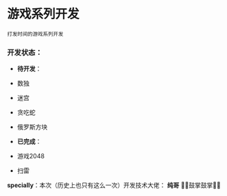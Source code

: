 # 游戏系列开发
` 打发时间的游戏系列开发 `
### 开发状态：
* **待开发**：
* 数独
* 迷宫
* 贪吃蛇
* 俄罗斯方块

* **已完成**：
* 游戏2048
* 扫雷

**specially**：本次（历史上也只有这么一次）开发技术大佬： **纯哥**
👋👋鼓掌鼓掌👋👋
